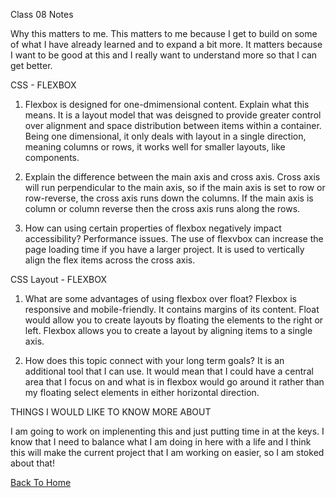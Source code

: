 Class 08 Notes

Why this matters to me.
  This matters to me because I get to build on some of what I have already learned and to expand a bit more. It matters because I want to be good at this and I really want to understand more so that I can get better.
  

CSS - FLEXBOX

  1. Flexbox is designed for one-dmimensional content. Explain what this means.
    It is a layout model that was deisgned to provide greater control over alignment and space distribution between items within a container. Being one dimensional, it only deals with layout in a single direction, meaning columns or rows, it works well for smaller layouts, like components.
    
  2. Explain the difference between the main axis and cross axis.
    Cross axis will run perpendicular to the main axis, so if the main axis is set to row or row-reverse, the cross axis runs down the columns. If the main axis is column or column reverse then the cross axis runs along the rows.
    
  3. How can using certain properties of flexbox negatively impact accessibility?
    Performance issues. The use of flexvbox can increase the page loading time if you have a larger project. It is used to vertically align the flex items across the cross axis.
  
  
CSS Layout - FLEXBOX

  1. What are some advantages of using flexbox over float?
    Flexbox is responsive and mobile-friendly. It contains margins of its content. Float would allow you to create layouts by floating the elements to the right or left. Flexbox allows you to create a layout by aligning items to a single axis.
    
  2. How does this topic connect with your long term goals?
      It is an additional tool that I can use. It would mean that I could have a central area that I focus on and what is in flexbox would go around it rather than my floating select elements in either horizontal direction.
      
      

THINGS I WOULD LIKE TO KNOW MORE ABOUT
  
  I am going to work on implenenting this and just putting time in at the keys. I know that I need to balance what I am doing in here with a life and I think this will make the current project that I am working on easier, so I am stoked about that!



[Back To Home](../README.md)

